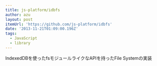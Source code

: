 ```yaml
---
title: js-platform/idbfs
author: azu
layout: post
itemUrl: 'https://github.com/js-platform/idbfs'
date: '2013-11-21T01:09:00.196Z'
tags:
  - JavaScript
  - library
---
```

IndexedDBを使ったfsモジュールライクなAPIを持ったFile Systemの実装
